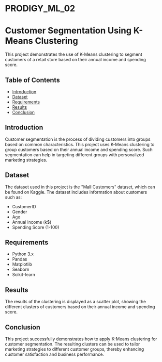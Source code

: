 # PRODIGY_ML_02
# Customer Segmentation Using K-Means Clustering

This project demonstrates the use of K-Means clustering to segment customers of a retail store based on their annual income and spending score.

## Table of Contents

- [Introduction](#introduction)
- [Dataset](#dataset)
- [Requirements](#requirements)
- [Results](#results)
- [Conclusion](#conclusion)


## Introduction

Customer segmentation is the process of dividing customers into groups based on common characteristics. This project uses K-Means clustering to group customers based on their annual income and spending score. Such segmentation can help in targeting different groups with personalized marketing strategies.

## Dataset

The dataset used in this project is the "Mall Customers" dataset, which can be found on Kaggle. The dataset includes information about customers such as:

- CustomerID
- Gender
- Age
- Annual Income (k$)
- Spending Score (1-100)

## Requirements

- Python 3.x
- Pandas
- Matplotlib
- Seaborn
- Scikit-learn



## Results

The results of the clustering is displayed as a scatter plot, showing the different clusters of customers based on their annual income and spending score.


## Conclusion

This project successfully demonstrates how to apply K-Means clustering for customer segmentation. The resulting clusters can be used to tailor marketing strategies to different customer groups, thereby enhancing customer satisfaction and business performance.

